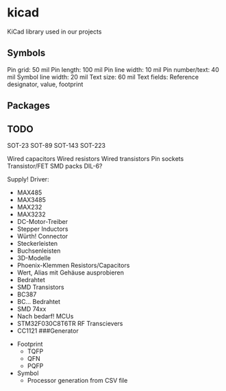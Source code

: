# kicad
KiCad library used in our projects

## Symbols
Pin grid: 50 mil
Pin length: 100 mil
Pin line width: 10 mil
Pin number/text: 40 mil
Symbol line width: 20 mil
Text size: 60 mil
Text fields: Reference designator, value, footprint

## Packages

## TODO
SOT-23
SOT-89
SOT-143
SOT-223

Wired capacitors
Wired resistors
Wired transistors
Pin sockets
Transistor/FET SMD packs
DIL-6?

Supply!
Driver:
- MAX485
- MAX3485
- MAX232
- MAX3232
- DC-Motor-Treiber
- Stepper
Inductors
- Würth!
Connector
- Steckerleisten
- Buchsenleisten
- 3D-Modelle
- Phoenix-Klemmen
Resistors/Capacitors
- Wert, Alias mit Gehäuse ausprobieren
- Bedrahtet
- SMD
Transistors
- BC387
- BC... Bedrahtet
- SMD
74xx
- Nach bedarf!
MCUs
- STM32F030C8T6TR
RF Transcievers
- CC1121
###Generator
* Footprint
    * TQFP
    * QFN
    * PQFP
* Symbol
    * Processor generation from CSV file
